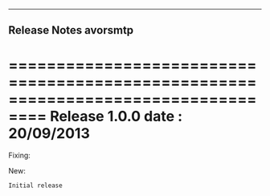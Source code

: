 ----------
Release Notes avorsmtp 
----------

==================================================================================
Release 1.0.0 date : 20/09/2013
==================================================================================

Fixing:

New:

    Initial release

 






